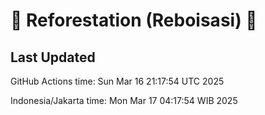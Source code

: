 
# 🌳 Reforestation (Reboisasi) 🌲

## Last Updated

GitHub Actions time: Sun Mar 16 21:17:54 UTC 2025

Indonesia/Jakarta time: Mon Mar 17 04:17:54 WIB 2025
